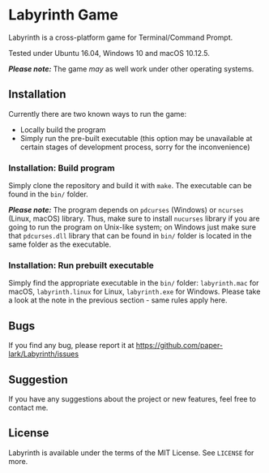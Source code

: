 # Labyrinth Game

Labyrinth is a cross-platform game for Terminal/Command Prompt.

Tested under Ubuntu 16.04, Windows 10 and macOS 10.12.5.

*__Please note:__* The game *may* as well work under other operating systems.


## Installation

Currently there are two known ways to run the game:

* Locally build the program
* Simply run the pre-built executable (this option may be unavailable at certain stages of development process, sorry for the inconvenience)

### Installation: Build program
Simply clone the repository and build it with ```make```. The executable can be found in the ```bin/``` folder.

*__Please note:__* The program depends on ```pdcurses``` (Windows) or ```ncurses``` (Linux, macOS) library. 
Thus, make sure to install ```nucurses``` library if you are going to run the program on Unix-like system;
on Windows just make sure that ```pdcurses.dll``` library that can be found in ```bin/``` folder is located in the same folder as the executable.

### Installation: Run prebuilt executable
Simply find the appropriate executable in the ```bin/``` folder: ```labyrinth.mac``` for macOS, 
                                                                 ```labyrinth.linux``` for Linux,
                                                                 ```labyrinth.exe``` for Windows. </b>
Please take a look at the note in the previous section - same rules apply here.

## Bugs
If you find any bug, please report it at https://github.com/paper-lark/Labyrinth/issues

## Suggestion
If you have any suggestions about the project or new features, feel free to contact me.

## License
Labyrinth is available under the terms of the MIT License. See ```LICENSE``` for more.
